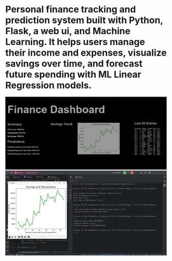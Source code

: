# Personal finance tracking and prediction system built with Python, Flask, a web ui, and Machine Learning. It helps users manage their income and expenses, visualize savings over time, and forecast future spending with ML Linear Regression models.
<P1>
<img src ="demo img/Screenshot 2025-08-27 161821.png" >

</P1>

<P1>
<img src ="demo img/Screenshot 2025-08-27 162058.png" >

</P1>

